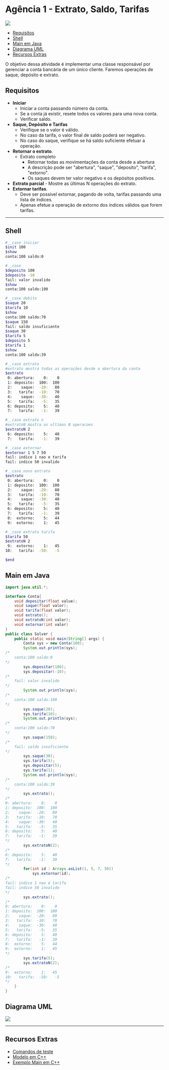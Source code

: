 # Agência 1 - Extrato, Saldo, Tarifas
![](figura.jpg)

<!--TOC_BEGIN-->
- [Requisitos](#requisitos)
- [Shell](#shell)
- [Main em Java](#main-em-java)
- [Diagrama UML](#diagrama-uml)
- [Recursos Extras](#recursos-extras)

<!--TOC_END-->

O objetivo dessa atividade é implementar uma classe responsável por gerenciar a conta bancária de um único cliente. Faremos operações de saque, depósito e extrato.

## Requisitos

- **Iniciar**
    - Iniciar a conta passando número da conta.
    - Se a conta já existir, resete todos os valores para uma nova conta.
    - Verificar saldo.
- **Saque, Depósito e Tarifas**
    - Verifique se o valor é válido.
    - No caso da tarifa, o valor final de saldo poderá ser negativo.
    - No caso do saque, verifique se há saldo suficiente efetuar a operação. 
- **Retornar o extrato**.
    - Extrato completo
        - Retornar todas as movimentações da conta desde a abertura
        - A descrição pode ser "abertura", "saque", "deposito", "tarifa", "extorno".
        - Os saques devem ter valor negativo e os depósitos positivos.
- **Extrato parcial**
      - Mostre as últimas N operações do extrato.
- **Extornar tarifas**.
    - Deve ser possível extornar, pagando de volta, tarifas passando uma lista de índices.
    - Apenas efetue a operação de extorno dos índices válidos que forem tarifas.

***
## Shell

```bash
#__case iniciar
$init 100
$show 
conta:100 saldo:0

#__case 
$deposito 100
$deposito -10
fail: valor invalido
$show
conta:100 saldo:100

#__case debito
$saque 20
$tarifa 10
$show
conta:100 saldo:70
$saque 150
fail: saldo insuficiente
$saque 30
$tarifa 5
$deposito 5
$tarifa 1
$show
conta:100 saldo:39

#__case extrato
#extrato mostra todas as operações desde a abertura da conta
$extrato
 0: abertura:    0:    0
 1: deposito:  100:  100
 2:    saque:  -20:   80
 3:   tarifa:  -10:   70
 4:    saque:  -30:   40
 5:   tarifa:   -5:   35
 6: deposito:    5:   40
 7:   tarifa:   -1:   39

#__case extrato n
#extratoN mostra as ultimas N operacoes
$extratoN 2
 6: deposito:    5:   40
 7:   tarifa:   -1:   39

#__case extornar
$extornar 1 5 7 50
fail: indice 1 nao e tarifa
fail: indice 50 invalido

#__case novo extrato
$extrato
 0: abertura:    0:    0
 1: deposito:  100:  100
 2:    saque:  -20:   80
 3:   tarifa:  -10:   70
 4:    saque:  -30:   40
 5:   tarifa:   -5:   35
 6: deposito:    5:   40
 7:   tarifa:   -1:   39
 8:  extorno:    5:   44
 9:  extorno:    1:   45

#__case extrato tarifa
$tarifa 50
$extratoN 2
 9:  extorno:    1:   45
10:   tarifa:  -50:   -5

$end
```
## Main em Java
```java
import java.util.*;

interface Conta{
    void depositar(float value);
    void saque(float valor);
    void tarifa(float valor);
    void extrato();
    void extratoN(int valor);
    void extornar(int valor)
}
public class Solver {
    public static void main(String[] args) {
        Conta sys = new Conta(100);
        System.out.println(sys);
/*
    conta:100 saldo:0
*/
        sys.depositar(100);
        sys.depositar(-10);
/*
    fail: valor invalido
*/
        System.out.println(sys);
/*
    conta:100 saldo:100
*/
        sys.saque(20);
        sys.tarifa(10);
        System.out.println(sys);
/*
    conta:100 saldo:70
*/
        sys.saque(150);
/*
    fail: saldo insuficiente
*/
        sys.saque(30);
        sys.tarifa(5);
        sys.depositar(5);
        sys.tarifa(1);
        System.out.println(sys);
/*
    conta:100 saldo:39
*/
        sys.extrato();
/*
0: abertura:    0:    0
1: deposito:  100:  100
2:    saque:  -20:   80
3:   tarifa:  -10:   70
4:    saque:  -30:   40
5:   tarifa:   -5:   35
6: deposito:    5:   40
7:   tarifa:   -1:   39
*/
        sys.extratoN(2);
/*
6: deposito:    5:   40
7:   tarifa:   -1:   39
*/
        for(int id : Arrays.asList(1, 5, 7, 50))
            sys.extornar(id);
/*
fail: indice 1 nao e tarifa
fail: indice 50 invalido
*/
        sys.extrato();
/*
0: abertura:    0:    0
1: deposito:  100:  100
2:    saque:  -20:   80
3:   tarifa:  -10:   70
4:    saque:  -30:   40
5:   tarifa:   -5:   35
6: deposito:    5:   40
7:   tarifa:   -1:   39
8:  extorno:    5:   44
9:  extorno:    1:   45
*/
        sys.tarifa(5);
        sys.extratoN(2);
/*
9:  extorno:    1:   45
10:   tarifa:  -50:   -5
*/
    }
}
```

## Diagrama UML
![](resources/diagrama.png)

***
## Recursos Extras
- [Comandos de teste](resources/testes.tio)
- [Modelo em C++](resources/raiox.cpp)
- [Exemplo Main em C++](resources/exemplo_main.cpp)